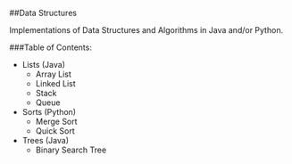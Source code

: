 ##Data Structures

Implementations of Data Structures and Algorithms in Java and/or Python.

###Table of Contents:
* Lists (Java)
  * Array List
  * Linked List
  * Stack
  * Queue
* Sorts (Python)
  * Merge Sort
  * Quick Sort
* Trees (Java)
  * Binary Search Tree
